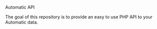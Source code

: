Automatic API

The goal of this repository is to provide an easy to use PHP API to your Automatic data.
